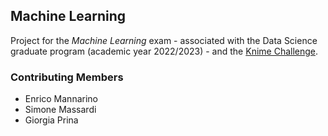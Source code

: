 ## Machine Learning

Project for the *Machine Learning* exam - associated with the Data Science graduate program (academic year 2022/2023) - and the [Knime Challenge](https://www.unimib.it/comunicati/milano-bicocca-e-knime-insieme-accelerare-lapprendimento-della-scienza-dei-dati-tramite-iniziative).

### Contributing Members

- Enrico Mannarino
- Simone Massardi
- Giorgia Prina
